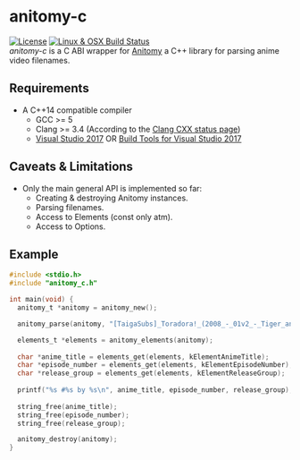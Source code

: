 # anitomy-c
[![License](https://img.shields.io/badge/license-MPL--2.0-blue.svg?style=flat-square&maxAge=2592000)](https://github.com/Xtansia/anitomy-c/raw/master/LICENSE)
[![Linux & OSX Build Status](https://travis-ci.com/Xtansia/anitomy-c.svg?branch=master)](https://travis-ci.com/Xtansia/anitomy-c)  
*anitomy-c* is a C ABI wrapper for [Anitomy](https://github.com/erengy/anitomy) a C++ library for parsing anime video filenames.

## Requirements
* A C++14 compatible compiler
  - GCC >= 5
  - Clang >= 3.4 (According to the [Clang CXX status page](https://clang.llvm.org/cxx_status.html))
  - [Visual Studio 2017](https://www.visualstudio.com/downloads/) 
    OR [Build Tools for Visual Studio 2017](https://aka.ms/BuildTools)

## Caveats & Limitations
* Only the main general API is implemented so far:
  - Creating & destroying Anitomy instances.
  - Parsing filenames.
  - Access to Elements (const only atm).
  - Access to Options.

## Example
```c
#include <stdio.h>
#include "anitomy_c.h"

int main(void) {
  anitomy_t *anitomy = anitomy_new();

  anitomy_parse(anitomy, "[TaigaSubs]_Toradora!_(2008_-_01v2_-_Tiger_and_Dragon_[1280x720_H.264_FLAC][1234ABCD].mkv");

  elements_t *elements = anitomy_elements(anitomy);
  
  char *anime_title = elements_get(elements, kElementAnimeTitle);
  char *episode_number = elements_get(elements, kElementEpisodeNumber);
  char *release_group = elements_get(elements, kElementReleaseGroup);
  
  printf("%s #%s by %s\n", anime_title, episode_number, release_group);
  
  string_free(anime_title);
  string_free(episode_number);
  string_free(release_group);

  anitomy_destroy(anitomy);
}
```
